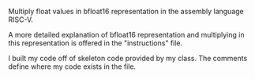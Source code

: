 Multiply float values in bfloat16 representation in the assembly language RISC-V.

A more detailed explanation of bfloat16 representation and multiplying in this representation is offered in the "instructions" file. 

I built my code off of skeleton code provided by my class. The comments define where my code exists in the file. 

